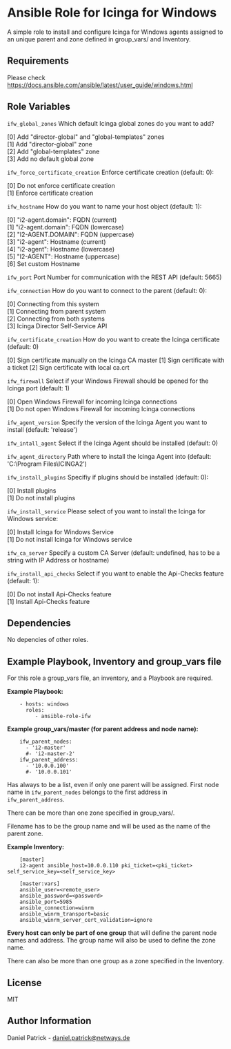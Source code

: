 Ansible Role for Icinga for Windows
===================================

A simple role to install and configure Icinga for Windows agents assigned to an unique parent and zone defined in group_vars/<zone-name> and Inventory.

Requirements
------------

Please check https://docs.ansible.com/ansible/latest/user_guide/windows.html

Role Variables
--------------

`ifw_global_zones` Which default Icinga global zones do you want to add?  

[0] Add "director-global" and "global-templates" zones  
[1] Add "director-global" zone  
[2] Add "global-templates" zone  
[3] Add no default global zone  

`ifw_force_certificate_creation` Enforce certificate creation (default: 0):  

[0] Do not enforce certificate creation  
[1] Enforce certificate creation  

`ifw_hostname` How do you want to name your host object (default: 1):  

[0] "i2-agent.domain": FQDN (current)  
[1] "i2-agent.domain": FQDN (lowercase)  
[2] "I2-AGENT.DOMAIN": FQDN (uppercase)  
[3] "i2-agent": Hostname (current)  
[4] "i2-agent": Hostname (lowercase)  
[5] "I2-AGENT": Hostname (uppercase)  
[6] Set custom Hostname

`ifw_port` Port Number for communication with the REST API (default: 5665)

`ifw_connection` How do you want to connect to the parent (default: 0):

[0] Connecting from this system  
[1] Connecting from parent system  
[2] Connecting from both systems  
[3] Icinga Director Self-Service API  

`ifw_certificate_creation` How do you want to create the Icinga certificate (default: 0)

[0] Sign certificate manually on the Icinga CA master
[1] Sign certificate with a ticket
[2] Sign certificate with local ca.crt

`ifw_firewall` Select if your Windows Firewall should be opened for the Icinga port (default: 1)  

[0] Open Windows Firewall for incoming Icinga connections  
[1] Do not open Windows Firewall for incoming Icinga connections  

`ifw_agent_version` Specify the version of the Icinga Agent you want to install (default: 'release')

`ifw_intall_agent` Select if the Icinga Agent should be installed (default: 0)

`ifw_agent_directory`  Path where to install the Icinga Agent into (default: 'C:\\Program Files\\ICINGA2')

`ifw_install_plugins` Specifiy if plugins should be installed (default: 0):  

[0] Install plugins  
[1] Do not install plugins  

`ifw_install_service` Please select of you want to install the Icinga for Windows service:  

[0] Install Icinga for Windows Service  
[1] Do not install Icinga for Windows service  

`ifw_ca_server` Specify a custom CA Server (default: undefined, has to be a string with IP Address or hostname)

`ifw_install_api_checks` Select if you want to enable the Api-Checks feature (default: 1):  

[0] Do not install Api-Checks feature  
[1] Install Api-Checks feature  


Dependencies
------------

No depencies of other roles.

Example Playbook, Inventory and group_vars file
------------------------------

For this role a group_vars file, an inventory, and a Playbook are required.

**Example Playbook:**
```
    - hosts: windows
      roles:
         - ansible-role-ifw
```

**Example group_vars/master (for parent address and node name):**
```
    ifw_parent_nodes:
      - 'i2-master'
      #- 'i2-master-2'
    ifw_parent_address:
      - '10.0.0.100'
      #- '10.0.0.101'
```

Has always to be a list, even if only one parent will be assigned. First node name in `ifw_parent_nodes` belongs to the first address in `ifw_parent_address`.

There can be more than one zone specified in group_vars/.

Filename has to be the group name and will be used as the name of the parent zone.

**Example Inventory:**
```
    [master]
    i2-agent ansible_host=10.0.0.110 pki_ticket=<pki_ticket> self_service_key=<self_service_key>

    [master:vars]
    ansible_user=<remote_user>
    ansible_password=<password>
    ansible_port=5985
    ansible_connection=winrm
    ansible_winrm_transport=basic
    ansible_winrm_server_cert_validation=ignore
```
**Every host can only be part of one group** that will define the parent node names and address. The group name will also be used to define the zone name.

There can also be more than one group as a zone specified in the Inventory.
    
License
-------

MIT

Author Information
------------------

Daniel Patrick - daniel.patrick@netways.de
